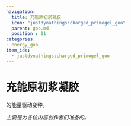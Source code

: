 ```yaml
---
navigation:
  title: 充能原初浆凝胶
  icon: "justdynathings:charged_primogel_goo"
  parent: goo.md
  position : 11
categories:
- energy_goo
item_ids:
  - justdynathings:charged_primogel_goo
---
```


# 充能原初浆凝胶

<ItemLink id="justdirethings:gooblock_tier1"/>的能量驱动变种。

<BlockImage id="justdynathings:charged_primogel_goo" scale="4.0" p:alive="false"/>
<BlockImage id="justdynathings:charged_primogel_goo" scale="4.0" p:alive="true"/>

*主要是为各位内容创作者们准备的。*

<RecipeFor id="justdynathings:charged_primogel_goo" />